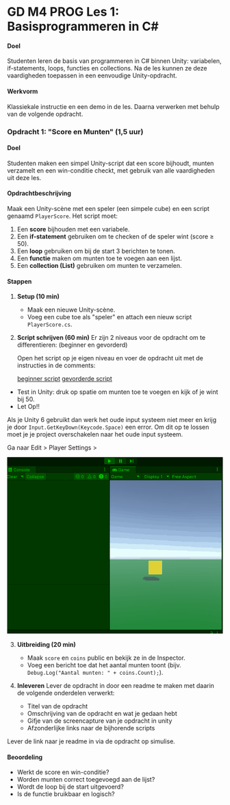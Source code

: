 # GD M4 PROG Les 1: Basisprogrammeren in C#

#### Doel

Studenten leren de basis van programmeren in C# binnen Unity: variabelen, if-statements, loops, functies en collections. Na de les kunnen ze deze vaardigheden toepassen in een eenvoudige Unity-opdracht.

#### Werkvorm

Klassiekale instructie en een demo in de les. Daarna verwerken met behulp van de volgende opdracht.

### Opdracht 1: "Score en Munten" (1,5 uur)

#### Doel

Studenten maken een simpel Unity-script dat een score bijhoudt, munten verzamelt en een win-conditie checkt, met gebruik van alle vaardigheden uit deze les.

#### Opdrachtbeschrijving

Maak een Unity-scène met een speler (een simpele cube) en een script genaamd `PlayerScore`. Het script moet:

1. Een **score** bijhouden met een variabele.
2. Een **if-statement** gebruiken om te checken of de speler wint (score ≥ 50).
3. Een **loop** gebruiken om bij de start 3 berichten te tonen.
4. Een **functie** maken om munten toe te voegen aan een lijst.
5. Een **collection (List)** gebruiken om munten te verzamelen.

#### Stappen

1. **Setup (10 min)**

   - Maak een nieuwe Unity-scène.
   - Voeg een cube toe als "speler" en attach een nieuw script `PlayerScore.cs`.

2. **Script schrijven (60 min)**
   Er zijn 2 niveaus voor de opdracht om te differentieren: (beginner en gevorderd)

   Open het script op je eigen niveau en voer de opdracht uit met de instructies in de comments:

   [beginner script](SCRIPT_beginner.md)
   [gevorderde script](SCRIPT_gevorderd.md)

- Test in Unity: druk op spatie om munten toe te voegen en kijk of je wint bij 50.
- Let Op!!

Als je Unity 6 gebruikt dan werk het oude input systeem niet meer en krijg je door `Input.GetKeyDown(Keycode.Space)` een error. Om dit op te lossen moet je je project overschakelen naar het oude input systeem.

Ga naar Edit > Player Settings >

![example](gfx/example_01.gif)

3. **Uitbreiding (20 min)**

   - Maak `score` en `coins` public en bekijk ze in de Inspector.
   - Voeg een bericht toe dat het aantal munten toont (bijv. `Debug.Log("Aantal munten: " + coins.Count);`).

4. **Inleveren**
   Lever de opdracht in door een readme te maken met daarin de volgende onderdelen verwerkt:
   - Titel van de opdracht
   - Omschrijving van de opdracht en wat je gedaan hebt
   - Gifje van de screencapture van je opdracht in unity
   - Afzonderlijke links naar de bijhorende scripts

Lever de link naar je readme in via de opdracht op simulise.

#### Beoordeling

- Werkt de score en win-conditie?
- Worden munten correct toegevoegd aan de lijst?
- Wordt de loop bij de start uitgevoerd?
- Is de functie bruikbaar en logisch?
